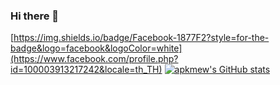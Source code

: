 ### Hi there 👋
[https://img.shields.io/badge/Facebook-1877F2?style=for-the-badge&logo=facebook&logoColor=white](https://www.facebook.com/profile.php?id=100003913217242&locale=th_TH)
[![apkmew's GitHub stats](https://github-readme-stats.vercel.app/api?username=apkmew)](https://github.com/anuraghazra/github-readme-stats)
<!--
**apkmew/apkmew** is a ✨ _special_ ✨ repository because its `README.md` (this file) appears on your GitHub profile.

Here are some ideas to get you started:

- 🔭 I’m currently working on ...
- 🌱 I’m currently learning ...
- 👯 I’m looking to collaborate on ...
- 🤔 I’m looking for help with ...
- 💬 Ask me about ...
- 📫 How to reach me: ...
- 😄 Pronouns: ...
- ⚡ Fun fact: ...
-->
